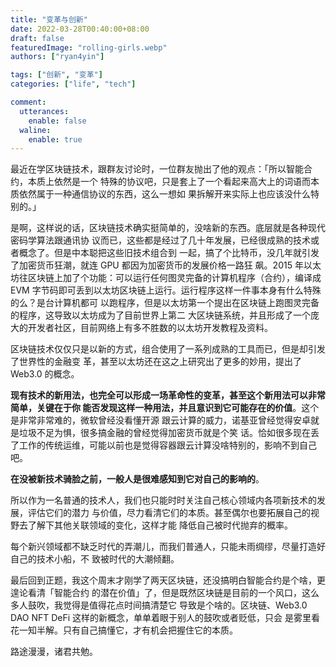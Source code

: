 ```yaml
---
title: "变革与创新"
date: 2022-03-28T00:40:00+08:00
draft: false
featuredImage: "rolling-girls.webp"
authors: ["ryan4yin"]

tags: ["创新", "变革"]
categories: ["life", "tech"]

comment:
  utterances:
    enable: false
  waline:
    enable: true
---
```


最近在学区块链技术，跟群友讨论时，一位群友抛出了他的观点：「所以智能合约，本质上依然是一个
特殊的协议吧，只是套上了一个看起来高大上的词语而本质依然属于一种通信协议的东西，这么一想如
果拆解开来实际上也应该没什么特别的。」

是啊，这样说的话，区块链技术确实挺简单的，没啥新的东西。底层就是各种现代密码学算法跟通讯协
议而已，这些都是经过了几十年发展，已经很成熟的技术或者概念了。但是中本聪把这些旧技术组合到
一起，搞了个比特币，没几年就引发了加密货币狂潮，就连 GPU 都因为加密货币的发展价格一路狂
飙。2015 年以太坊往区块链上加了个功能：可以运行任何图灵完备的计算机程序（合约），编译成
EVM 字节码即可丢到以太坊区块链上运行。运行程序这样一件事本身有什么特殊的么？是台计算机都可
以跑程序，但是以太坊第一个提出在区块链上跑图灵完备的程序，这导致以太坊成为了目前世界上第二
大区块链系统，并且形成了一个庞大的开发者社区，目前网络上有多不胜数的以太坊开发教程及资料。

区块链技术仅仅只是以新的方式，组合使用了一系列成熟的工具而已，但是却引发了世界性的金融变
革，甚至以太坊还在这之上研究出了更多的妙用，提出了 Web3.0 的概念。

**现有技术的新用法，也完全可以形成一场革命性的变革，甚至这个新用法可以非常简单，关键在于你
能否发现这样一种用法，并且意识到它可能存在的价值**。这个是非常非常难的，微软曾经没看懂开源
跟云计算的威力，诺基亚曾经觉得安卓就是垃圾不足为惧，很多搞金融的曾经觉得加密货币就是个笑
话。恰如很多现在丢了工作的传统运维，可能以前也是觉得容器跟云计算没啥特别的，影响不到自己
吧。

**在没被新技术骑脸之前，一般人是很难感知到它对自己的影响的**。

所以作为一名普通的技术人，我们也只能时时关注自己核心领域内各项新技术的发展，评估它们的潜力
与价值，尽力看清它们的本质。甚至偶尔也要拓展自己的视野去了解下其他关联领域的变化，这样才能
降低自己被时代抛弃的概率。

每个新兴领域都不缺乏时代的弄潮儿，而我们普通人，只能未雨绸缪，尽量打造好自己的技术小船，不
致被时代的大潮倾翻。

最后回到正题，我这个周末才刚学了两天区块链，还没搞明白智能合约是个啥，更遑论看清「智能合约
的潜在价值」了，但是既然区块链是目前的一个风口，这么多人鼓吹，我觉得是值得花点时间搞清楚它
导致是个啥的。区块链、Web3.0 DAO NFT DeFi 这样的新概念，单单着眼于别人的鼓吹或者贬低，只会
是雾里看花一知半解。只有自己搞懂它，才有机会把握住它的本质。

路途漫漫，诸君共勉。
